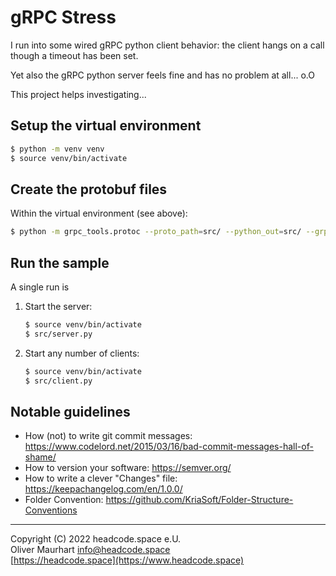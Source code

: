 # gRPC Stress

I run into some wired gRPC python client behavior: the client hangs on a call
though a timeout has been set.

Yet also the gRPC python server feels fine and has no problem at all... o.O 

This project helps investigating...


## Setup the virtual environment

```bash
$ python -m venv venv
$ source venv/bin/activate
```


## Create the protobuf files

Within the virtual environment (see above): 
```bash
$ python -m grpc_tools.protoc --proto_path=src/ --python_out=src/ --grpc_python_out=src/ src/server.proto 
```


## Run the sample

A single run is
1. Start the server:
    ```bash
    $ source venv/bin/activate
    $ src/server.py
    ```

2. Start any number of clients:
    ```bash
    $ source venv/bin/activate
    $ src/client.py
    ```


## Notable guidelines

* How (not) to write git commit messages: https://www.codelord.net/2015/03/16/bad-commit-messages-hall-of-shame/
* How to version your software: https://semver.org/
* How to write a clever "Changes" file: https://keepachangelog.com/en/1.0.0/
* Folder Convention: https://github.com/KriaSoft/Folder-Structure-Conventions


---

Copyright (C) 2022 headcode.space e.U.  
Oliver Maurhart <info@headcode.space>  
[https://headcode.space](https://www.headcode.space)
